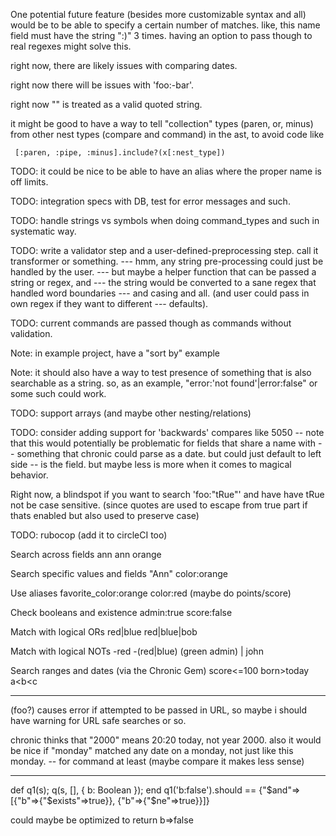 
One potential future feature (besides more customizable syntax and all)
would be to be able to specify a certain number of matches. like,
this name field must have the string ":)" 3 times. having
an option  to pass though to real regexes might solve this.


right now, there are likely issues with comparing dates.

right now there will be issues with 'foo:-bar'.

right now "" is treated as a valid quoted string.

it might be good to have a way to tell "collection" types (paren, or, minus)
from other nest types (compare and command) in the ast, to avoid code like

     [:paren, :pipe, :minus].include?(x[:nest_type])

TODO: it could be nice to be able to have an alias where the proper
name is off limits.

TODO: integration specs with DB, test for error messages and such.

TODO: handle strings vs symbols when doing command_types and such in systematic way.

TODO: write a validator step and a user-defined-preprocessing step. call it transformer or something.
--- hmm, any string pre-processing could just be handled by the user.
--- but maybe a helper function that can be passed a string or regex, and
--- the string would be converted to a sane regex that handled word boundaries
--- and casing and all. (and user could pass in own regex if they want to different
--- defaults).

TODO: current commands are passed though as commands without validation.

Note: in example project, have a "sort by" example

Note: it should also have a way to test presence of something that
is also searchable as a string. so, as an example, "error:'not found'|error:false"
or some such could work.


TODO: support arrays (and maybe other nesting/relations)


TODO: consider adding support for 'backwards' compares like 50<grade instead of grade>50
 -- note that this would potentially be problematic for fields that share a name with
 -- something that chronic could parse as a date. but could  just default to left side
 -- is the field. but maybe less is more when it comes to magical behavior.


Right now, a blindspot if you want to search 'foo:"tRue"' and have have tRue not
be case sensitive. (since quotes are used to escape from true part if thats enabled
but also used to preserve case)


TODO: rubocop (add it to circleCI too)


Search across fields
ann
ann orange

Search specific values and fields
"Ann"
color:orange

Use aliases
favorite_color:orange
color:red
(maybe do points/score)

Check booleans and existence
admin:true
score:false

Match with logical ORs
red|blue
red|blue|bob

Match with logical NOTs
-red
-(red|blue)
(green admin) | john

Search ranges and dates (via the Chronic Gem)
score<=100
born>today
a<b<c

----------
(foo?) causes error if attempted to be passed in URL, so maybe i should have warning
for URL safe searches or so.

chronic thinks that "2000" means 20:20 today, not year 2000.
also it would be nice if "monday" matched any date on a monday, not just like this monday.
 -- for command at least (maybe compare it makes less sense)

-------------------------------

def q1(s); q(s, [], { b: Boolean }); end
  q1('b:false').should == {"$and"=>[{"b"=>{"$exists"=>true}}, {"b"=>{"$ne"=>true}}]}

could maybe be optimized to return b=>false
